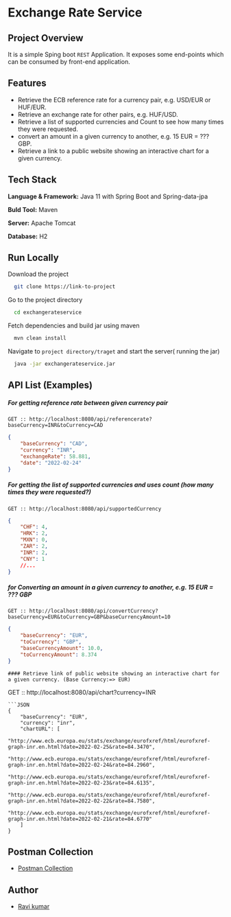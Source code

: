 
# Exchange Rate Service


## Project Overview
It is a simple Sping boot `REST` Application. It exposes some end-points
which can be consumed by front-end application.





## Features

- Retrieve the ECB reference rate for a currency pair, e.g.  USD/EUR  or HUF/EUR.
- Retrieve an exchange rate for other pairs, e.g. HUF/USD.
- Retrieve a list of supported currencies and Count to see how many times they were requested.
- convert an amount in a given currency to another, e.g. 15 EUR = ??? GBP.
- Retrieve a link to a public website showing an interactive chart for a given currency.


## Tech Stack

**Language & Framework:** Java 11 with Spring Boot and Spring-data-jpa

**Buld Tool:** Maven

**Server:** Apache Tomcat

**Database:** H2


## Run Locally

Download the project

```bash
  git clone https://link-to-project
```

Go to the project directory

```bash
  cd exchangerateservice
```

Fetch dependencies and build jar using maven

```bash
  mvn clean install
```

Navigate to `project directory/traget` and start the server( running the jar)

```bash
  java -jar exchangerateservice.jar
```


## API List (Examples)

##### For getting reference rate between given currency pair
```
GET :: http://localhost:8080/api/referencerate?baseCurrency=INR&toCurrency=CAD
```
```JSON
{
    "baseCurrency": "CAD",
    "currency": "INR",
    "exchangeRate": 58.881,
    "date": "2022-02-24"
}
```

##### For getting the list of supported currencies and uses count (how many times they were requested?)
```
GET :: http://localhost:8080/api/supportedCurrency
```
```JSON
{
    "CHF": 4,
    "HRK": 2,
    "MXN": 0,
    "ZAR": 2,
    "INR": 2,
    "CNY": 1
    //...
}
```
##### for Converting an amount in a given currency to another, e.g. 15 EUR = ??? GBP
```
GET :: http://localhost:8080/api/convertCurrency?baseCurrency=EUR&toCurrency=GBP&baseCurrencyAmount=10
```
```JSON
{
    "baseCurrency": "EUR",
    "toCurrency": "GBP",
    "baseCurrencyAmount": 10.0,
    "toCurrencyAmount": 8.374
}
```

```
#### Retrieve link of public website showing an interactive chart for a given currency. (Base Currency:=> EUR)
```
GET :: http://localhost:8080/api/chart?currency=INR
```
```JSON
{
    "baseCurrency": "EUR",
    "currency": "inr",
    "chartURL": [
        "http://www.ecb.europa.eu/stats/exchange/eurofxref/html/eurofxref-graph-inr.en.html?date=2022-02-25&rate=84.3470",
        "http://www.ecb.europa.eu/stats/exchange/eurofxref/html/eurofxref-graph-inr.en.html?date=2022-02-24&rate=84.2960",
        "http://www.ecb.europa.eu/stats/exchange/eurofxref/html/eurofxref-graph-inr.en.html?date=2022-02-23&rate=84.6135",
        "http://www.ecb.europa.eu/stats/exchange/eurofxref/html/eurofxref-graph-inr.en.html?date=2022-02-22&rate=84.7580",
        "http://www.ecb.europa.eu/stats/exchange/eurofxref/html/eurofxref-graph-inr.en.html?date=2022-02-21&rate=84.6770"
    ]
}
```

## Postman Collection 
 - [Postman Collection](https://drive.google.com/file/d/11_tvbcEFnWYZ0SNdWSIQBp9a6bMcfxkF/view?usp=sharing)

## Author

- [Ravi kumar](https://www.linkedin.com/in/7284ravi/)

